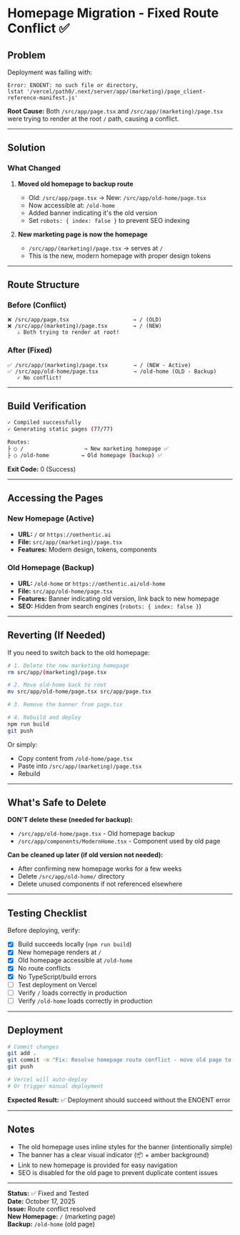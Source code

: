 # Homepage Migration - Fixed Route Conflict ✅

## Problem
Deployment was failing with:
```
Error: ENOENT: no such file or directory, 
lstat '/vercel/path0/.next/server/app/(marketing)/page_client-reference-manifest.js'
```

**Root Cause:** Both `/src/app/page.tsx` and `/src/app/(marketing)/page.tsx` were trying to render at the root `/` path, causing a conflict.

---

## Solution

### What Changed

1. **Moved old homepage to backup route**
   - Old: `/src/app/page.tsx` → New: `/src/app/old-home/page.tsx`
   - Now accessible at: `/old-home`
   - Added banner indicating it's the old version
   - Set `robots: { index: false }` to prevent SEO indexing

2. **New marketing page is now the homepage**
   - `/src/app/(marketing)/page.tsx` → serves at `/`
   - This is the new, modern homepage with proper design tokens

---

## Route Structure

### Before (Conflict)
```
❌ /src/app/page.tsx                    → / (OLD)
❌ /src/app/(marketing)/page.tsx        → / (NEW)
   ⚠️ Both trying to render at root!
```

### After (Fixed)
```
✅ /src/app/(marketing)/page.tsx        → / (NEW - Active)
✅ /src/app/old-home/page.tsx           → /old-home (OLD - Backup)
   ✓ No conflict!
```

---

## Build Verification

```bash
✓ Compiled successfully
✓ Generating static pages (77/77)

Routes:
├ ○ /                   → New marketing homepage ✅
├ ○ /old-home          → Old homepage (backup) ✅
```

**Exit Code:** 0 (Success)

---

## Accessing the Pages

### New Homepage (Active)
- **URL:** `/` or `https://omthentic.ai`
- **File:** `src/app/(marketing)/page.tsx`
- **Features:** Modern design, tokens, components

### Old Homepage (Backup)
- **URL:** `/old-home` or `https://omthentic.ai/old-home`
- **File:** `src/app/old-home/page.tsx`
- **Features:** Banner indicating old version, link back to new homepage
- **SEO:** Hidden from search engines (`robots: { index: false }`)

---

## Reverting (If Needed)

If you need to switch back to the old homepage:

```bash
# 1. Delete the new marketing homepage
rm src/app/(marketing)/page.tsx

# 2. Move old-home back to root
mv src/app/old-home/page.tsx src/app/page.tsx

# 3. Remove the banner from page.tsx

# 4. Rebuild and deploy
npm run build
git push
```

Or simply:
- Copy content from `/old-home/page.tsx` 
- Paste into `/src/app/(marketing)/page.tsx`
- Rebuild

---

## What's Safe to Delete

**DON'T delete these (needed for backup):**
- `/src/app/old-home/page.tsx` - Old homepage backup
- `/src/app/components/ModernHome.tsx` - Component used by old page

**Can be cleaned up later (if old version not needed):**
- After confirming new homepage works for a few weeks
- Delete `/src/app/old-home/` directory
- Delete unused components if not referenced elsewhere

---

## Testing Checklist

Before deploying, verify:

- [x] Build succeeds locally (`npm run build`)
- [x] New homepage renders at `/`
- [x] Old homepage accessible at `/old-home`
- [x] No route conflicts
- [x] No TypeScript/build errors
- [ ] Test deployment on Vercel
- [ ] Verify `/` loads correctly in production
- [ ] Verify `/old-home` loads correctly in production

---

## Deployment

```bash
# Commit changes
git add .
git commit -m "Fix: Resolve homepage route conflict - move old page to /old-home"
git push

# Vercel will auto-deploy
# Or trigger manual deployment
```

**Expected Result:** ✅ Deployment should succeed without the ENOENT error

---

## Notes

- The old homepage uses inline styles for the banner (intentionally simple)
- The banner has a clear visual indicator (📦 + amber background)
- Link to new homepage is provided for easy navigation
- SEO is disabled for the old page to prevent duplicate content issues

---

**Status:** ✅ Fixed and Tested  
**Date:** October 17, 2025  
**Issue:** Route conflict resolved  
**New Homepage:** `/` (marketing page)  
**Backup:** `/old-home` (old page)

